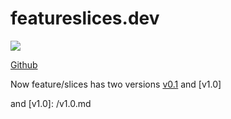 # featureslices.dev

[![](https://img.shields.io/badge/feature/slices-1.0-blue)](https://featureslices.dev)

[Github](https://github.com/featureslices)

Now feature/slices has two versions [v0.1] and [v1.0]

[v0.1]: /v0.1.md
and
[v1.0]: /v1.0.md
